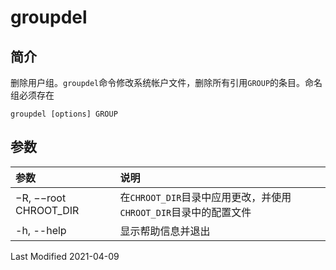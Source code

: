 # groupdel

## 简介

删除用户组。`groupdel`命令修改系统帐户文件，删除所有引用`GROUP`的条目。命名组必须存在
```
groupdel [options] GROUP
```

## 参数

参数 | 说明
:- | :-
−R, −−root CHROOT_DIR | 在`CHROOT_DIR`目录中应用更改，并使用`CHROOT_DIR`目录中的配置文件
-h, --help            | 显示帮助信息并退出

Last Modified 2021-04-09
